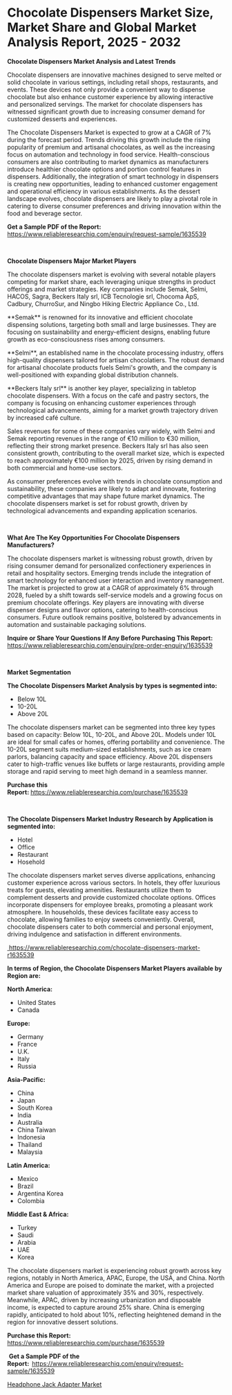 <p><h1>Chocolate Dispensers Market Size, Market Share and Global Market Analysis Report, 2025 - 2032</h1></p><p><strong>Chocolate Dispensers Market Analysis and Latest Trends</strong></p>
<p><p>Chocolate dispensers are innovative machines designed to serve melted or solid chocolate in various settings, including retail shops, restaurants, and events. These devices not only provide a convenient way to dispense chocolate but also enhance customer experience by allowing interactive and personalized servings. The market for chocolate dispensers has witnessed significant growth due to increasing consumer demand for customized desserts and experiences.</p><p>The Chocolate Dispensers Market is expected to grow at a CAGR of 7% during the forecast period. Trends driving this growth include the rising popularity of premium and artisanal chocolates, as well as the increasing focus on automation and technology in food service. Health-conscious consumers are also contributing to market dynamics as manufacturers introduce healthier chocolate options and portion control features in dispensers. Additionally, the integration of smart technology in dispensers is creating new opportunities, leading to enhanced customer engagement and operational efficiency in various establishments. As the dessert landscape evolves, chocolate dispensers are likely to play a pivotal role in catering to diverse consumer preferences and driving innovation within the food and beverage sector.</p></p>
<p><strong>Get a Sample PDF of the Report:&nbsp;</strong> <a href="https://www.reliableresearchiq.com/enquiry/request-sample/1635539?utm_campaign=3296&utm_medium=2&utm_source=Github&utm_content=ia&utm_term=04042025&utm_id=chocolate-dispensers">https://www.reliableresearchiq.com/enquiry/request-sample/1635539</a></p>
<p>&nbsp;</p>
<p><strong>Chocolate Dispensers Major Market Players</strong></p>
<p><p>The chocolate dispensers market is evolving with several notable players competing for market share, each leveraging unique strengths in product offerings and market strategies. Key companies include Semak, Selmi, HACOS, Sagra, Beckers Italy srl, ICB Tecnologie srl, Chocoma ApS, Cadbury, ChurroSur, and Ningbo Hiking Electric Appliance Co., Ltd.</p><p>**Semak** is renowned for its innovative and efficient chocolate dispensing solutions, targeting both small and large businesses. They are focusing on sustainability and energy-efficient designs, enabling future growth as eco-consciousness rises among consumers.</p><p>**Selmi**, an established name in the chocolate processing industry, offers high-quality dispensers tailored for artisan chocolatiers. The robust demand for artisanal chocolate products fuels Selmi's growth, and the company is well-positioned with expanding global distribution channels.</p><p>**Beckers Italy srl** is another key player, specializing in tabletop chocolate dispensers. With a focus on the café and pastry sectors, the company is focusing on enhancing customer experiences through technological advancements, aiming for a market growth trajectory driven by increased café culture.</p><p>Sales revenues for some of these companies vary widely, with Selmi and Semak reporting revenues in the range of €10 million to €30 million, reflecting their strong market presence. Beckers Italy srl has also seen consistent growth, contributing to the overall market size, which is expected to reach approximately €100 million by 2025, driven by rising demand in both commercial and home-use sectors.</p><p>As consumer preferences evolve with trends in chocolate consumption and sustainability, these companies are likely to adapt and innovate, fostering competitive advantages that may shape future market dynamics. The chocolate dispensers market is set for robust growth, driven by technological advancements and expanding application scenarios.</p></p>
<p>&nbsp;</p>
<p><strong>What Are The Key Opportunities For Chocolate Dispensers Manufacturers?</strong></p>
<p><p>The chocolate dispensers market is witnessing robust growth, driven by rising consumer demand for personalized confectionery experiences in retail and hospitality sectors. Emerging trends include the integration of smart technology for enhanced user interaction and inventory management. The market is projected to grow at a CAGR of approximately 6% through 2028, fueled by a shift towards self-service models and a growing focus on premium chocolate offerings. Key players are innovating with diverse dispenser designs and flavor options, catering to health-conscious consumers. Future outlook remains positive, bolstered by advancements in automation and sustainable packaging solutions.</p></p>
<p><strong>Inquire or Share Your Questions If Any Before Purchasing This Report:</strong> <a href="https://www.reliableresearchiq.com/enquiry/pre-order-enquiry/1635539?utm_campaign=3296&utm_medium=2&utm_source=Github&utm_content=ia&utm_term=04042025&utm_id=chocolate-dispensers">https://www.reliableresearchiq.com/enquiry/pre-order-enquiry/1635539</a></p>
<p>&nbsp;</p>
<p><strong>Market Segmentation</strong></p>
<p><strong>The Chocolate Dispensers Market Analysis by types is segmented into:</strong></p>
<p><ul><li>Below 10L</li><li>10-20L</li><li>Above 20L</li></ul></p>
<p><p>The chocolate dispensers market can be segmented into three key types based on capacity: Below 10L, 10-20L, and Above 20L. Models under 10L are ideal for small cafes or homes, offering portability and convenience. The 10-20L segment suits medium-sized establishments, such as ice cream parlors, balancing capacity and space efficiency. Above 20L dispensers cater to high-traffic venues like buffets or large restaurants, providing ample storage and rapid serving to meet high demand in a seamless manner.</p></p>
<p><strong>Purchase this Report:&nbsp;</strong><a href="https://www.reliableresearchiq.com/purchase/1635539?utm_campaign=3296&utm_medium=2&utm_source=Github&utm_content=ia&utm_term=04042025&utm_id=chocolate-dispensers">https://www.reliableresearchiq.com/purchase/1635539</a></p>
<p>&nbsp;</p>
<p><strong>The Chocolate Dispensers Market Industry Research by Application is segmented into:</strong></p>
<p><ul><li>Hotel</li><li>Office</li><li>Restaurant</li><li>Hosehold</li></ul></p>
<p><p>The chocolate dispensers market serves diverse applications, enhancing customer experience across various sectors. In hotels, they offer luxurious treats for guests, elevating amenities. Restaurants utilize them to complement desserts and provide customized chocolate options. Offices incorporate dispensers for employee breaks, promoting a pleasant work atmosphere. In households, these devices facilitate easy access to chocolate, allowing families to enjoy sweets conveniently. Overall, chocolate dispensers cater to both commercial and personal enjoyment, driving indulgence and satisfaction in different environments.</p></p>
<p><a href="https://www.reliableresearchiq.com/chocolate-dispensers-market-r1635539?utm_campaign=3296&utm_medium=2&utm_source=Github&utm_content=ia&utm_term=04042025&utm_id=chocolate-dispensers">&nbsp;https://www.reliableresearchiq.com/chocolate-dispensers-market-r1635539</a></p>
<p><strong>In terms of Region, the Chocolate Dispensers Market Players available by Region are:</strong></p>
<p>
    <p> <strong> North America: </strong>
        <ul>
            <li>United States</li>
            <li>Canada</li>
        </ul>
        </p> 
    <p> <strong> Europe: </strong>
        <ul>
            <li>Germany</li>
            <li>France</li>
            <li>U.K.</li>
            <li>Italy</li>
            <li>Russia</li>
        </ul>
        </p> 
    <p> <strong> Asia-Pacific: </strong>
        <ul>
            <li>China</li>
            <li>Japan</li>
            <li>South Korea</li>
            <li>India</li>
            <li>Australia</li>
            <li>China Taiwan</li>
            <li>Indonesia</li>
            <li>Thailand</li>
            <li>Malaysia</li>
        </ul>
        </p> 
    <p> <strong> Latin America: </strong>
        <ul>
            <li>Mexico</li>
            <li>Brazil</li>
            <li>Argentina Korea</li>
            <li>Colombia</li>
        </ul>
        </p> 
    <p> <strong> Middle East & Africa: </strong>
        <ul>
            <li>Turkey</li>
            <li>Saudi</li>
            <li>Arabia</li>
            <li>UAE</li>
            <li>Korea</li>
        </ul>
    </p>
    </p>
<p><p>The chocolate dispensers market is experiencing robust growth across key regions, notably in North America, APAC, Europe, the USA, and China. North America and Europe are poised to dominate the market, with a projected market share valuation of approximately 35% and 30%, respectively. Meanwhile, APAC, driven by increasing urbanization and disposable income, is expected to capture around 25% share. China is emerging rapidly, anticipated to hold about 10%, reflecting heightened demand in the region for innovative dessert solutions.</p></p>
<p><strong>Purchase this Report: </strong><a href="https://www.reliableresearchiq.com/purchase/1635539?utm_campaign=3296&utm_medium=2&utm_source=Github&utm_content=ia&utm_term=04042025&utm_id=chocolate-dispensers">https://www.reliableresearchiq.com/purchase/1635539</a></p>
<p>&nbsp;<strong>Get a Sample PDF of the Report:&nbsp;&nbsp;</strong><a href="https://www.reliableresearchiq.com/enquiry/request-sample/1635539?utm_campaign=3296&utm_medium=2&utm_source=Github&utm_content=ia&utm_term=04042025&utm_id=chocolate-dispensers">https://www.reliableresearchiq.com/enquiry/request-sample/1635539</a></p>
<p><strong></strong></p>
<p><p><a href="https://github.com/alejnaouare/Market-Research-Report-List-1/blob/main/headphone-jack-adapter-market.md?utm_campaign=3296&utm_medium=2&utm_source=Github&utm_content=ia&utm_term=04042025&utm_id=chocolate-dispensers">Headphone Jack Adapter Market</a></p></p>